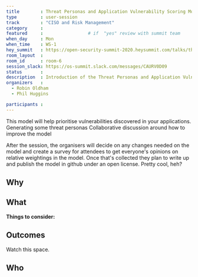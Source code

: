 ```yaml
---
title        : Threat Personas and Application Vulnerability Scoring Model
type         : user-session
track        : "CISO and Risk Management"
category     :
featured     :                 # if  "yes" review with summit team
when_day     : Mon
when_time    : WS-1
hey_summit   : https://open-security-summit-2020.heysummit.com/talks/threat-personas-and-application-vulnerability-scoring-model/
room_layout  :
room_id      : room-6
session_slack: https://os-summit.slack.com/messages/CAURV0D09
status       : 
description  : Introduction of the Threat Personas and Application Vulnerability Scoring Model
organizers   :
  - Robin Oldham
  - Phil Huggins

participants :
---
```


This model will help prioritise vulnerabilities discovered in your applications. Generating some threat personas Collaborative discussion around how to improve the model

After the session, the organisers will decide on any changes needed on the model and create a survey for attendees to get everyone's opinions on relative weightings in the model. Once that's collected they plan to write up and publish the model in github under an open license. Pretty cool, heh?

## Why


## What



**Things to consider:**



## Outcomes

Watch this space.

## Who
